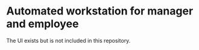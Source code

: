 # Automated workstation for manager and employee

The UI exists but is not included in this repository.
